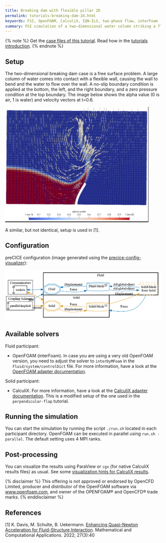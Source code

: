 ```yaml
---
title: Breaking dam with flexible pillar 2D
permalink: tutorials-breaking-dam-2d.html
keywords: FSI, OpenFOAM, CalculiX, IQN-ILS, two-phase flow, interFoam
summary: FSI simulation of a two-dimensional water column striking a flexible wall
---
```


{% note %}
Get the [case files of this tutorial](https://github.com/precice/tutorials/tree/master/breaking-dam-2d). Read how in the [tutorials introduction](https://precice.org/tutorials.html).
{% endnote %}

## Setup

The two-dimensional breaking dam case is a free surface problem. A large column of water comes into contact with a flexible wall, causing the wall to bend and the water to flow over the wall. A no-slip boundary condition is applied at the bottom, the left, and the right boundary, and a zero pressure condition at the top boundary. The image below shows the alpha value (0 is air, 1 is water) and velocity vectors at t=0.6.

![Breaking dam 2D physics at t=0.595](images/tutorials-breaking-dam-2d-physics.png)

A similar, but not identical, setup is used in [1].

## Configuration

preCICE configuration (image generated using the [precice-config-visualizer](https://precice.org/tooling-config-visualization.html)):

![preCICE configuration visualization](images/tutorials-breaking-dam-2d-precice-config.png)

## Available solvers

Fluid participant:

* OpenFOAM (interFoam). In case you are using a very old OpenFOAM version, you need to adjust the solver to `interDyMFoam` in the `Fluid/system/controlDict` file. For more information, have a look at the [OpenFOAM adapter documentation](https://precice.org/adapter-openfoam-overview.html).

Solid participant:

* CalculiX. For more information, have a look at the [CalculiX adapter documentation](https://precice.org/adapter-calculix-overview.html). This is a modified setup of the one used in the `perpendicular-flap` tutorial.

## Running the simulation

You can start the simulation by running the script `./run.sh` located in each participant directory. OpenFOAM can be executed in parallel using `run.sh -parallel`. The default setting uses 4 MPI ranks.

## Post-processing

You can visualize the results using ParaView or `cgx` (for native CalculiX results files) as usual. See some [visualization hints for CalculiX results](https://precice.org/tutorials.html#visualizing-calculix-results).

{% disclaimer %}
This offering is not approved or endorsed by OpenCFD Limited, producer and distributor of the OpenFOAM software via www.openfoam.com, and owner of the OPENFOAM® and OpenCFD® trade marks.
{% enddisclaimer %}

## References

[1] K. Davis, M. Schulte, B. Uekermann. [Enhancing Quasi-Newton Acceleration for Fluid-Structure Interaction](https://doi.org/10.3390/mca27030040). Mathematical and Computational Applications. 2022; 27(3):40

